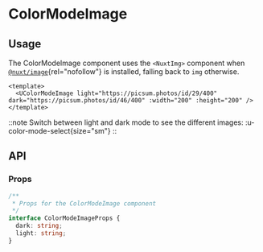 # ColorModeImage

## Usage

The ColorModeImage component uses the `<NuxtImg>` component when [`@nuxt/image`](https://github.com/nuxt/image){rel="nofollow"} is installed, falling back to `img` otherwise.

```vue
<template>
  <UColorModeImage light="https://picsum.photos/id/29/400" dark="https://picsum.photos/id/46/400" :width="200" :height="200" />
</template>
```

::note
Switch between light and dark mode to see the different images: :u-color-mode-select{size="sm"}
::

## API

### Props

```ts
/**
 * Props for the ColorModeImage component
 */
interface ColorModeImageProps {
  dark: string;
  light: string;
}
```

